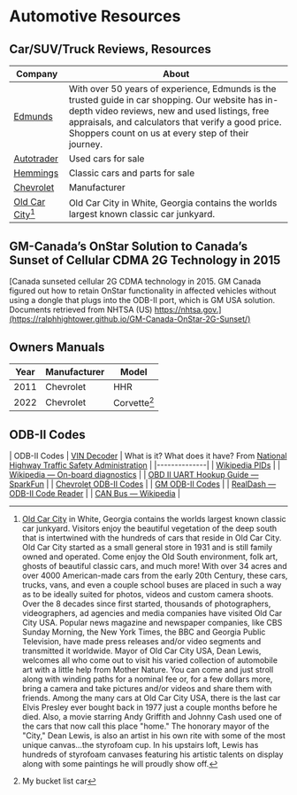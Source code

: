 # Automotive Resources



## Car/SUV/Truck Reviews, Resources 

| Company | About |
|---------|-------|
| [Edmunds](https://www.edmunds.com/) | With over 50 years of experience, Edmunds is the trusted guide in car shopping. Our website has in-depth video reviews, new and used listings, free appraisals, and calculators that verify a good price. Shoppers count on us at every step of their journey. |
| [Autotrader](https://www.autotrader.com/about/index) | Used cars for sale |
| [Hemmings](https://www.hemmings.com/) | Classic cars and parts for sale |
| [Chevrolet](https://www.chevrolet.com/) | Manufacturer |
| [Old Car City](https://www.oldcarcityusa.com/)[^1] | Old Car City in White, Georgia contains the worlds largest known classic car junkyard. |

## GM-Canada’s OnStar Solution to Canada’s Sunset of Cellular CDMA 2G Technology in 2015

[Canada sunseted cellular 2G CDMA technology in 2015. GM Canada figured out how to retain OnStar functionality in affected vehicles without using a dongle that plugs into the ODB-II port, which is GM USA solution. Documents retrieved from NHTSA (US) https://nhtsa.gov.](https://ralphhightower.github.io/GM-Canada-OnStar-2G-Sunset/)

## Owners Manuals 

| Year | Manufacturer | Model |
|------|--------------|-------|
| 2011 | Chevrolet | HHR |
| 2022 | Chevrolet | Corvette[^2] |

## ODB-II Codes

| ODB-II Codes | [VIN Decoder](https://vpic.nhtsa.dot.gov/decoder) | What is it? What does it have? From [National Highway Traffic Safety Administration](https://www.nhtsa.dot.gov/) |
|--------------|
| [Wikipedia PIDs](https://en.m.wikipedia.org/wiki/OBD-II_PIDs) |
| [Wikipedia — On-board diagnostics](https://en.wikipedia.org/wiki/On-board_diagnostics#OBD-II?wprov=sfla1) |
| [OBD II UART Hookup Guide — SparkFun](https://learn.sparkfun.com/tutorials/obd-ii-uart-hookup-guide/all) |
| [Chevrolet ODB-II Codes](https://www.troublecodes.net/chevroletcodes/) |
| [GM ODB-II Codes](https://www.troublecodes.net/gmcodes/) |
| [RealDash — ODB-II Code Reader](https://realdash.net/) |
| [CAN Bus — Wikipedia](https://en.wikipedia.org/wiki/CAN_bus?wprov=sfla1) |

[^1]: [Old Car City](https://www.oldcarcityusa.com/) in White, Georgia contains the worlds largest known classic car junkyard. Visitors enjoy the beautiful vegetation of the deep south that is intertwined with the hundreds of cars that reside in Old Car City. Old Car City started as a small general store in 1931 and is still family owned and operated. Come enjoy the Old South environment, folk art, ghosts of beautiful classic cars, and much more! With over 34 acres and over 4000 American-made cars from the early 20th Century, these cars, trucks, vans, and even a couple school buses are placed in such a way as to be ideally suited for photos, videos and custom camera shoots. Over the 8 decades since first started, thousands of photographers, videographers, ad agencies and media companies have visited Old Car City USA. Popular news magazine and newspaper companies, like CBS Sunday Morning, the New York Times, the BBC and Georgia Public Television, have made press releases and/or video segments and transmitted it worldwide. Mayor of Old Car City USA, Dean Lewis, welcomes all who come out to visit his varied collection of automobile art with a little help from Mother Nature. You can come and just stroll along with winding paths for a nominal fee or, for a few dollars more, bring a camera and take pictures and/or videos and share them with friends. Among the many cars at Old Car City USA, there is the last car Elvis Presley ever bought back in 1977 just a couple months before he died. Also, a movie starring Andy Griffith and Johnny Cash used one of the cars that now call this place "home." The honorary mayor of the "City," Dean Lewis, is also an artist in his own rite with some of the most unique canvas...the styrofoam cup. In his upstairs loft, Lewis has hundreds of styrofoam canvases featuring his artistic talents on display along with some paintings he will proudly show off.
[^2]: My bucket list car
